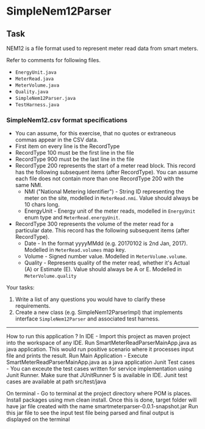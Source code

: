 # SimpleNem12Parser

## Task

NEM12 is a file format used to represent meter read data from smart meters.


Refer to comments for following files.
* `EnergyUnit.java`
* `MeterRead.java`
* `MeterVolume.java`
* `Quality.java`
* `SimpleNem12Parser.java`
* `TestHarness.java`

### SimpleNem12.csv format specifications
* You can assume, for this exercise, that no quotes or extraneous commas appear in the CSV data.
* First item on every line is the RecordType
* RecordType 100 must be the first line in the file
* RecordType 900 must be the last line in the file
* RecordType 200 represents the start of a meter read block.  This record has the following subsequent items (after RecordType).
You can assume each file does not contain more than one RecordType 200 with the same NMI.
  * NMI ("National Metering Identifier") - String ID representing the meter on the site, modelled in `MeterRead.nmi`.  Value should always be 10 chars long.
  * EnergyUnit - Energy unit of the meter reads, modelled in `EnergyUnit` enum type and `MeterRead.energyUnit`.
* RecordType 300 represents the volume of the meter read for a particular date.  This record has the following subsequent items (after RecordType).
  * Date - In the format yyyyMMdd (e.g. 20170102 is 2nd Jan, 2017).  Modelled in `MeterRead.volumes` map key.
  * Volume - Signed number value.  Modelled in `MeterVolume.volume`.
  * Quality - Represents quality of the meter read, whether it's Actual (A) or Estimate (E).  Value should always be A or E.  Modelled in `MeterVolume.quality`

Your tasks:
1. Write a list of any questions you would have to clarify these requirements.
2. Create a new class (e.g. SimpleNem12ParserImpl) that implements interface `SimpleNem12Parser` and associated test harness.

-----
How to run this application ?
In IDE - Import this project as maven project into the workspace of any IDE. Run SmartMeterReadParserMainApp.java as java application. This would run positive scenario where it processes input file and prints the result.
Run Main Application - Execute SmartMeterReadParserMainApp.java as a java application
Junit Test cases - You can exceute the test cases written for service implementation using Junit Runner. Make sure that JUnitRunner 5 is available in IDE.
Junit test cases are available at path src/test/java

On terminal - Go to terminal at the project directory where POM is places. Install packages using mvn clean install. 
Once this is done, target folder will have jar file created with the name smartmeterparser-0.0.1-snapshot.jar
Run this jar file to see the input test file being parsed and final output is displayed on the terminal

